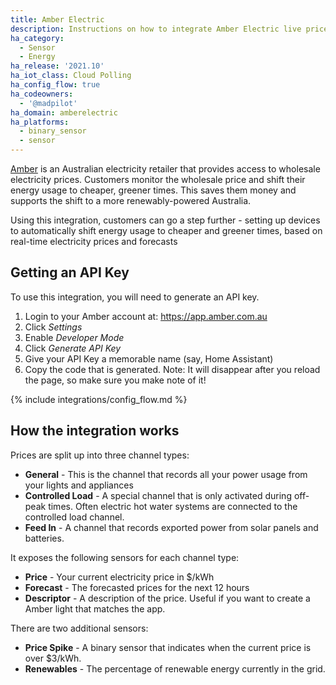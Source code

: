 ```yaml
---
title: Amber Electric
description: Instructions on how to integrate Amber Electric live prices within Home Assistant.
ha_category:
  - Sensor
  - Energy
ha_release: '2021.10'
ha_iot_class: Cloud Polling
ha_config_flow: true
ha_codeowners:
  - '@madpilot'
ha_domain: amberelectric
ha_platforms:
  - binary_sensor
  - sensor
---
```


[Amber](https://www.amber.com.au/) is an Australian electricity retailer that provides access to wholesale electricity prices. Customers monitor the wholesale price and shift their energy usage to cheaper, greener times. This saves them money and supports the shift to a more renewably-powered Australia.

Using this integration, customers can go a step further - setting up devices to automatically shift energy usage to cheaper and greener times, based on real-time electricity prices and forecasts

## Getting an API Key

To use this integration, you will need to generate an API key.

1. Login to your Amber account at: <https://app.amber.com.au>
2. Click _Settings_
3. Enable _Developer Mode_
4. Click _Generate API Key_
5. Give your API Key a memorable name (say, Home Assistant)
6. Copy the code that is generated. Note: It will disappear after you reload the page, so make sure you make note of it!

{% include integrations/config_flow.md %}

## How the integration works

Prices are split up into three channel types:

- **General** - This is the channel that records all your power usage from your lights and appliances
- **Controlled Load** - A special channel that is only activated during off-peak times. Often electric hot water systems are connected to the controlled load channel.
- **Feed In** - A channel that records exported power from solar panels and batteries.

It exposes the following sensors for each channel type:

- **Price** - Your current electricity price in $/kWh
- **Forecast** - The forecasted prices for the next 12 hours
- **Descriptor** - A description of the price. Useful if you want to create a Amber light that matches the app.

There are two additional sensors:

- **Price Spike** - A binary sensor that indicates when the current price is over $3/kWh.
- **Renewables** - The percentage of renewable energy currently in the grid.

